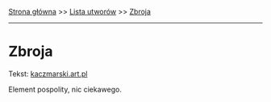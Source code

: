 [Strona główna](../index.md) >> [Lista utworów](../list.md) >> [Zbroja](684.md)

---

# Zbroja

Tekst: [kaczmarski.art.pl](https://www.kaczmarski.art.pl/tworczosc/wiersze/zbroja/)

Element pospolity, nic ciekawego.
